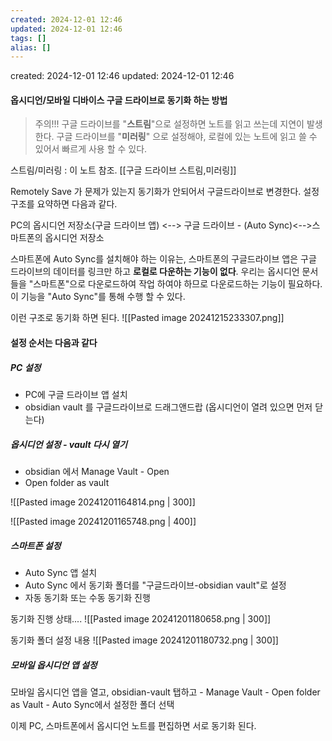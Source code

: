 ```yaml
---
created: 2024-12-01 12:46
updated: 2024-12-01 12:46
tags: []
alias: []
---
```


created: 2024-12-01 12:46
updated: 2024-12-01 12:46


#### 옵시디언/모바일 디바이스 구글 드라이브로 동기화 하는 방법

>주의!!! 
>구글 드라이브를 "**스트림**"으로 설정하면 노트를 읽고 쓰는데 지연이 발생한다.
>구글 드라이브를 "**미러링**" 으로 설정해야, 로컬에 있는 노트에 읽고 쓸 수 있어서 빠르게 사용 할 수 있다.




스트림/미러링 : 이 노트 참조. [[구글 드라이브 스트림,미러링]]

Remotely Save 가 문제가 있는지 동기화가 안되어서 구글드라이브로 변경한다.
설정 구조를 요약하면 다음과 같다.

PC의 옵시디언 저장소(구글 드라이브 앱) <-->  구글 드라이브 -  (Auto Sync)<-->스마트폰의 옵시디언 저장소

스마트폰에 Auto Sync를 설치해야 하는 이유는,
스마트폰의 구글드라이브 앱은 구글 드라이브의 데이터를 링크만 하고 **로컬로 다운하는 기능이 없다**. 우리는 옵시디언 문서들을 "스마트폰"으로 다운로드하여 작업 하여야 하므로 다운로드하는 기능이 필요하다. 이 기능을 "Auto Sync"를 통해 수행 할 수 있다.

이런 구조로 동기화 하면 된다.
![[Pasted image 20241215233307.png]]
#### 설정 순서는 다음과 같다

##### PC 설정

- PC에 구글 드라이브 앱 설치
- obsidian vault 를 구글드라이브로 드래그앤드랍 (옵시디언이 열려 있으면 먼저 닫는다)

##### 옵시디언 설정 - vault 다시 열기

- obsidian 에서 Manage Vault - Open 
- Open folder as vault

![[Pasted image 20241201164814.png | 300]]

![[Pasted image 20241201165748.png | 400]]

##### 스마트폰 설정

- Auto Sync 앱 설치
- Auto Sync 에서 동기화 폴더를 "구글드라이브-obsidian vault"로 설정
- 자동 동기화 또는 수동 동기화 진행


동기화 진행 상태....
![[Pasted image 20241201180658.png | 300]]

동기화 폴더 설정 내용
![[Pasted image 20241201180732.png | 300]]

##### 모바일 옵시디언 앱 설정

모바일 옵시디언 앱을 열고, 
obsidian-vault 탭하고 - Manage Vault - Open folder as Vault - Auto Sync에서 설정한 폴더 선택

이제 PC, 스마트폰에서 옵시디언 노트를 편집하면 서로 동기화 된다.